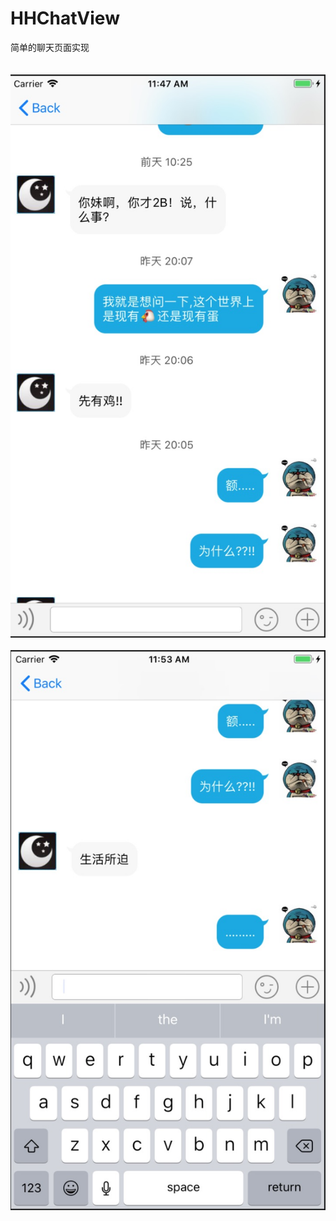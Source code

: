 # HHChatView
简单的聊天页面实现
<br>
<br>
<br>
![IMG1](https://github.com/MAYoungMan/HHChatView/blob/master/IMG1.jpeg)
<br>
<br>
![IMG2](https://github.com/MAYoungMan/HHChatView/blob/master/IMG2.jpeg)


